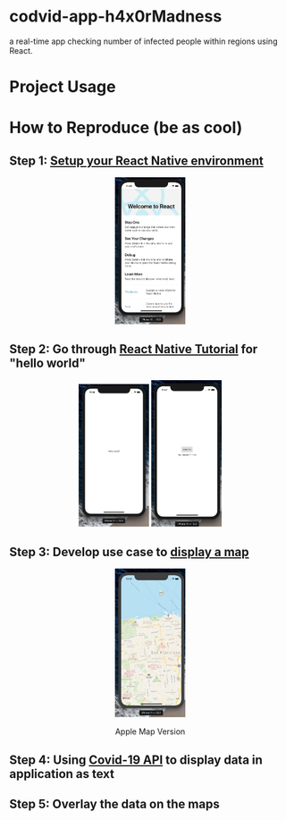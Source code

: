 # codvid-app-h4x0rMadness

a real-time app checking number of infected people within regions using React.

# Project Usage

# How to Reproduce (be as cool)

## Step 1: [Setup your React Native environment](https://reactnative.dev/docs/environment-setup)
<p align="center">
  <img src="https://github.com/BUEC500C1/codvid-app-h4x0rMadness/blob/master/images/1.jpg" width="25%">
</p>


## Step 2: Go through [React Native Tutorial](https://reactnative.dev/docs/tutorial) for "hello world"
<p align="center">
    <img src="https://github.com/BUEC500C1/codvid-app-h4x0rMadness/blob/master/images/2.jpg" width="25%"/>
    <img src="https://github.com/BUEC500C1/codvid-app-h4x0rMadness/blob/master/images/3.jpg" width="25%"/>
</p>

## Step 3: Develop use case to [display a map](https://github.com/react-native-community/react-native-maps)
<p align="center">
    <img title="Apple Map Version" src="https://github.com/BUEC500C1/codvid-app-h4x0rMadness/blob/master/images/4.jpg" width="25%"/>
  
</p>
<p align="center">
    Apple Map Version
</p>



## Step 4: Using [Covid-19 API](https://covid19api.com/) to display data in application as text

## Step 5: Overlay the data on the maps
